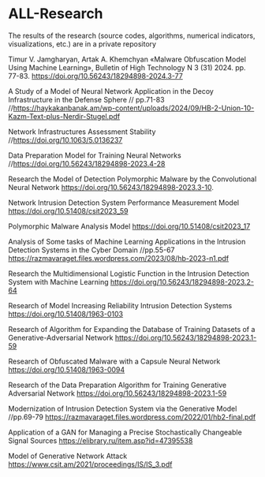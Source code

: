 # ALL-Research
The results of the research (source codes, algorithms, numerical indicators, visualizations, etc.) are in a private repository


Timur V. Jamgharyan, Artak A. Khemchyan «Malware Obfuscation Model Using Machine Learning», Bulletin of High Technology N 3 (31) 2024. pp. 77-83. https://doi.org/10.56243/18294898-2024.3-77  

 A Study of a Model of Neural Network Application in the Decoy Infrastructure in the Defense Sphere // pp.71-83 //https://haykakanbanak.am/wp-content/uploads/2024/09/HB-2-Union-10-Kazm-Text-plus-Nerdir-Stugel.pdf
  
 Network Infrastructures Assessment Stability //https://doi.org/10.1063/5.0136237
 
 Data Preparation Model for Training Neural Networks //https://doi.org/10.56243/18294898-2023.4-28
 
 Research the Model of Detection Polymorphic Malware by the Convolutional Neural Network
https://doi.org/10.56243/18294898-2023.3-10.
 
  Network Intrusion Detection System Performance Measurement Model https://doi.org/10.51408/csit2023_59
 
 Polymorphic Malware Analysis Model  https://doi.org/10.51408/csit2023_17 

Analysis of Some tasks of Machine Learning Applications in the Intrusion Detection Systems in the Cyber Domain //pp.55-67  https://razmavaraget.files.wordpress.com/2023/08/hb-2023-n1.pdf 

Research the Multidimensional Logistic Function in the Intrusion Detection System with Machine Learning  https://doi.org/10.56243/18294898-2023.2-64 

 Research of Model Increasing Reliability Intrusion Detection Systems   https://doi.org/10.51408/1963-0103

 Research of Algorithm for Expanding the Database of Training Datasets of a Generative-Adversarial Network https://doi.org/10.56243/18294898-2023.1-59

  Research of Obfuscated Malware with a Capsule Neural Network  https://doi.org/10.51408/1963-0094

  Research of the Data Preparation Algorithm for Training Generative Adversarial Network  https://doi.org/10.56243/18294898-2023.1-59  

  Modernization of Intrusion Detection System via the Generative Model //pp.69-79  https://razmavaraget.files.wordpress.com/2022/01/hb2-final.pdf  

  Application of a GAN for Managing a Precise Stochastically Changeable Signal Sources  https://elibrary.ru/item.asp?id=47395538  

 Model of Generative Network Attack https://www.csit.am/2021/proceedings/IS/IS_3.pdf     
 
